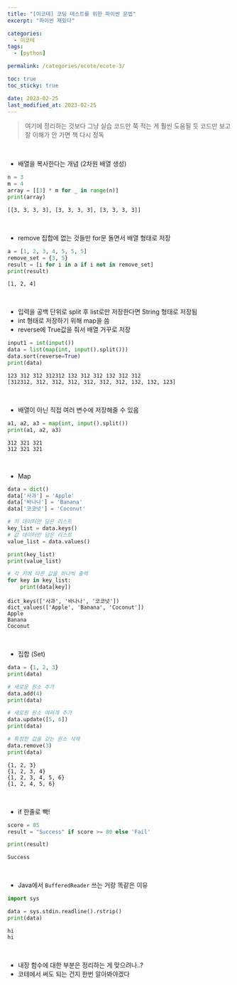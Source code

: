 ```yaml
---
title: "[이코테] 코딩 테스트를 위한 파이썬 문법"
excerpt: "파이썬 재밌다"

categories:
  - 이코테
tags:
  - [python]

permalink: /categories/ecote/ecote-3/

toc: true
toc_sticky: true

date: 2023-02-25
last_modified_at: 2023-02-25
---
```


> 여기에 정리하는 것보다 그냥 실습 코드만 쭉 적는 게 훨씬 도움될 듯
> 코드만 보고 잘 이해가 안 가면 책 다시 정독

<br>

- 배열을 복사한다는 개념 (2차원 배열 생성)

```python
n = 3
m = 4
array = [[3] * m for _ in range(n)]
print(array)
```

```
[[3, 3, 3, 3], [3, 3, 3, 3], [3, 3, 3, 3]]
```

<br>

- remove 집합에 없는 것들만 for문 돌면서 배열 형태로 저장

```python
a = [1, 2, 3, 4, 5, 5, 5]
remove_set = {3, 5}
result = [i for i in a if i not in remove_set]
print(result)
```

```
[1, 2, 4]
```

<br>

- 입력을 공백 단위로 split 후 list로만 저장한다면 String 형태로 저장됨
- int 형태로 저장하기 위해 map을 씀
- reverse에 True값을 줘서 배열 거꾸로 저장

```python
input1 = int(input())
data = list(map(int, input().split()))
data.sort(reverse=True)
print(data)
```

```
123 312 312 312312 132 312 312 132 312 312
[312312, 312, 312, 312, 312, 312, 312, 132, 132, 123]
```

<br>

- 배열이 아닌 직접 여러 변수에 저장해줄 수 있음

```python
a1, a2, a3 = map(int, input().split())
print(a1, a2, a3)
```

```
312 321 321
312 321 321
```

<br>

- Map

```python
data = dict()
data['사과'] = 'Apple'
data['바나나'] = 'Banana'
data['코코넛'] = 'Coconut'

# 키 데이터만 담은 리스트
key_list = data.keys()
# 값 데이터만 담은 리스트
value_list = data.values()

print(key_list)
print(value_list)

# 각 키에 따른 값을 하나씩 출력
for key in key_list:
    print(data[key])
```

```
dict_keys(['사과', '바나나', '코코넛'])
dict_values(['Apple', 'Banana', 'Coconut'])
Apple
Banana
Coconut
```

<br>

- 집합 (Set)

```python
data = {1, 2, 3}
print(data)

# 새로운 원소 추가
data.add(4)
print(data)

# 새로원 원소 여러개 추가
data.update([5, 6])
print(data)

# 특정한 값을 갖는 원소 삭제
data.remove(3)
print(data)
```

```
{1, 2, 3}
{1, 2, 3, 4}
{1, 2, 3, 4, 5, 6}
{1, 2, 4, 5, 6}
```

<br>

- if 한줄로 빡!

```python
score = 85
result = "Success" if score >= 80 else 'Fail'

print(result)
```

```
Success
```

<br>

- Java에서 `BufferedReader` 쓰는 거랑 똑같은 이유

```python
import sys

data = sys.stdin.readline().rstrip()
print(data)
```

```
hi
hi
```

<br>

- 내장 함수에 대한 부분은 정리하는 게 맞으려나..?
- 코테에서 써도 되는 건지 한번 알아봐야겠다